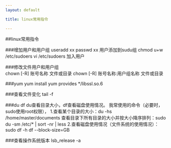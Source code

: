 ```yaml
---
layout: default

title: linux常用指令

---
```


##linux常用指令

###增加用户和用户组
	useradd xx
	passwd xx
	用户添加到sudu组
	chmod u+w /etc/sudoers
	vi /etc/sudoers 加入用户
	
	
###修改文件用户和用户组	
	chown [-R] 账号名称 文件或目录
	chown [-R] 账号名称:用户组名称 文件或目录

###yum
	yum install
	yum provides \*/libssl.so.6
	
###查看文件变化
	tail -f
	 
###du df
	du查看目录大小，df查看磁盘使用情况。
	我常使用的命令（必要时，sudo使用root权限），
	1.查看某个目录的大小：du -hs /home/master/documents
	  查看目录下所有目录的大小并按大小降序排列：sudo du -sm /etc/* | sort -nr | less
	2.查看磁盘使用情况（文件系统的使用情况）：sudo df -h
	  df --block-size=GB

###查看操作系统版本
	lsb_release -a






    



